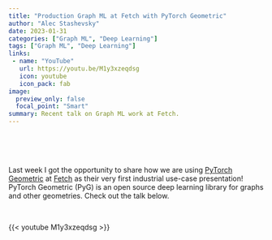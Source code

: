 ```yaml
---
title: "Production Graph ML at Fetch with PyTorch Geometric"
author: "Alec Stashevsky"
date: 2023-01-31
categories: ["Graph ML", "Deep Learning"]
tags: ["Graph ML", "Deep Learning"]
links:
 - name: "YouTube"
   url: https://youtu.be/M1y3xzeqdsg
   icon: youtube
   icon_pack: fab
image:
  preview_only: false
  focal_point: "Smart"
summary: Recent talk on Graph ML work at Fetch.
---
```


<br> 

<br>
 
<br>


Last week I got the opportunity to share how we are using [PyTorch Geometric](https://www.pyg.org/) at [Fetch](https://fetch.com/) as their very first industrial use-case presentation! PyTorch Geometric (PyG) is an open source deep learning library for graphs and other geometries. Check out the talk below.


<br>

{{< youtube M1y3xzeqdsg >}}
